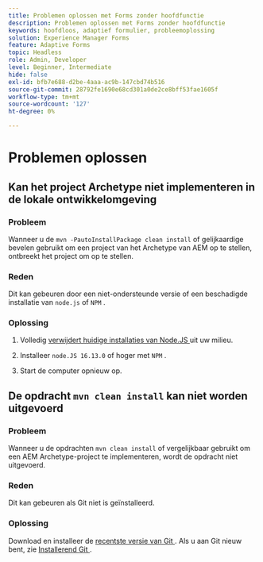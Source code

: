 ```yaml
---
title: Problemen oplossen met Forms zonder hoofdfunctie
description: Problemen oplossen met Forms zonder hoofdfunctie
keywords: hoofdloos, adaptief formulier, probleemoplossing
solution: Experience Manager Forms
feature: Adaptive Forms
topic: Headless
role: Admin, Developer
level: Beginner, Intermediate
hide: false
exl-id: bfb7e688-d2be-4aaa-ac9b-147cbd74b516
source-git-commit: 28792fe1690e68cd301a0de2ce8bff53fae1605f
workflow-type: tm+mt
source-wordcount: '127'
ht-degree: 0%

---
```


# Problemen oplossen

## Kan het project Archetype niet implementeren in de lokale ontwikkelomgeving

### Probleem

Wanneer u de `mvn -PautoInstallPackage clean install` of gelijkaardige bevelen gebruikt om een project van het Archetype van AEM op te stellen, ontbreekt het project om op te stellen.

### Reden

Dit kan gebeuren door een niet-ondersteunde versie of een beschadigde installatie van `node.js` of `NPM` .

### Oplossing

1. Volledig [ verwijdert huidige installaties van Node.JS ](https://khushwantsehgal.wordpress.com/2022/06/28/how-to-remove-node-js-completely-from-windows-10/) uit uw milieu.

1. Installeer `node.JS 16.13.0` of hoger met `NPM` .

1. Start de computer opnieuw op.


## De opdracht `mvn clean install` kan niet worden uitgevoerd

### Probleem

Wanneer u de opdrachten `mvn clean install` of vergelijkbaar gebruikt om een AEM Archetype-project te implementeren, wordt de opdracht niet uitgevoerd.

### Reden

Dit kan gebeuren als Git niet is geïnstalleerd.

### Oplossing

Download en installeer de [ recentste versie van Git ](https://git-scm.com/downloads). Als u aan Git nieuw bent, zie [ Installerend Git ](https://git-scm.com/book/en/v2/Getting-Started-Installing-Git).
